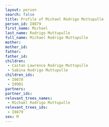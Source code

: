 ```yaml
---
layout: person
search: false
title: Profile of Michael Rodrigo Muttupulle
person_id: I0879
first_name: Michael
last_name: Rodrigo Muttupulle
full_name: Michael Rodrigo Muttupulle
mother: 
mother_id: 
father: 
father_id: 
children:
 - Caitan Lawrence Rodrigo Muttupulle
 - Sabina Rodrigo Muttupulle
children_ids:
 - I0878
 - I0901
partners:
partner_ids:
relevant_trees_names:
 - Michael Rodrigo Muttupulle
relevant_trees_ids:
 - I0879
sex: M
---
```


